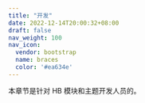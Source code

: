 ```yaml
---
title: "开发"
date: 2022-12-14T20:00:32+08:00
draft: false
nav_weight: 100
nav_icon:
  vendor: bootstrap
  name: braces
  color: '#ea634e'
---
```


本章节是针对 HB 模块和主题开发人员的。

<!--more-->
